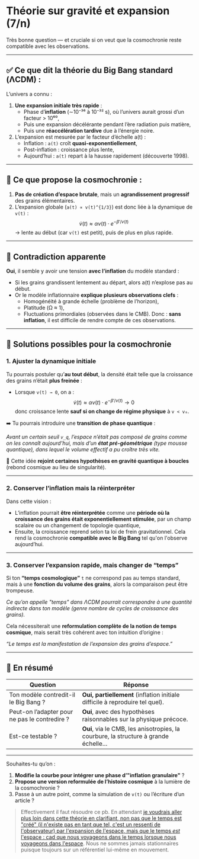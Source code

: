 # Théorie sur gravité et expansion (7/n)

Très bonne question — et cruciale si on veut que la cosmochronie reste compatible avec les observations.

---

## ✅ Ce que dit la théorie du Big Bang standard (ΛCDM) :

L’univers a connu :

1. **Une expansion initiale très rapide** :
    - Phase d’**inflation** (∼10⁻³⁶ à 10⁻³² s), où l’univers aurait grossi d’un facteur > 10⁶⁰,
    - Puis une expansion décélérante pendant l’ère radiation puis matière,
    - Puis une **réaccélération tardive** due à l’énergie noire.
1. L’expansion est mesurée par le facteur d’échelle a(t) :
    - Inflation : `a(t)` croît **quasi-exponentiellement**,
    - Post-inflation : croissance plus lente,
    - Aujourd’hui : `a(t)` repart à la hausse rapidement (découverte 1998).

---

## 🔄 Ce que propose la cosmochronie :

1. **Pas de création d’espace brutale**, mais un **agrandissement progressif** des grains élémentaires.
1. L’expansion globale (`a(t) ∝ v(t)^{1/3}`) est donc liée à la dynamique de `v(t)` :
   $$
   \dot v(t)\approx\alpha v(t)\cdot e^{-\beta'/v(t)}
   $$
   → lente au début (car `v(t)` est petit), puis de plus en plus rapide.

---

## 🤔 Contradiction apparente

**Oui**, il semble y avoir une tension **avec l’inflation** du modèle standard :

- Si les grains grandissent lentement au départ, alors a(t) n’explose pas au début.
- Or le modèle inflationnaire **explique plusieurs observations clefs** :
    - Homogénéité à grande échelle (problème de l’horizon),
    - Platitude (Ω ≈ 1),
    - Fluctuations primordiales (observées dans le CMB).
      Donc : **sans inflation**, il est difficile de rendre compte de ces observations.

--- 

## 🚧 Solutions possibles pour la cosmochronie

### 1. Ajuster la dynamique initiale

Tu pourrais postuler qu’**au tout début**, la densité était telle que la croissance des grains n’était **plus freinée** :

- Lorsque `v(t) → 0`, on a :
  $$
  \dot v(t)\approx\alpha v(t)\cdot e^{-\beta'/v(t)}\rightarrow 0
  $$
  donc croissance lente **sauf si on change de régime physique** à `v < v₀`.

➡️ Tu pourrais introduire une **transition de phase quantique** :

_Avant un certain seuil `v_q`, l’espace n’était pas composé de grains comme on les connaît aujourd’hui, mais d’un **état pré-géométrique** (type mousse quantique), dans lequel le volume effectif a pu croître très vite._

🧠 Cette idée **rejoint certaines hypothèses en gravité quantique à boucles** (rebond cosmique au lieu de singularité).

---

### 2. Conserver l’inflation mais la réinterpréter

Dans cette vision :

- L’inflation pourrait **être réinterprétée** comme une **période où la croissance des grains était exponentiellement stimulée**, par un champ scalaire ou un changement de topologie quantique,
- Ensuite, la croissance reprend selon ta loi de frein gravitationnel.
  Cela rend la cosmochronie **compatible avec le Big Bang** tel qu'on l'observe aujourd’hui.

---

### 3. Conserver l’expansion rapide, mais changer de “temps”

Si ton **“temps cosmologique”** `t` ne correspond pas au temps standard, mais à une **fonction du volume des grains**, alors la comparaison peut être trompeuse.

_Ce qu’on appelle "temps" dans ΛCDM pourrait correspondre à une quantité indirecte dans ton modèle (genre nombre de cycles de croissance des grains)._

Cela nécessiterait une **reformulation complète de la notion de temps cosmique**, mais serait très cohérent avec ton intuition d’origine :

_“Le temps est la manifestation de l’expansion des grains d’espace.”_

---

## 🧩 En résumé

| Question                                      | Réponse                                                                            |
|-----------------------------------------------|------------------------------------------------------------------------------------|
| Ton modèle contredit-il le Big Bang ?         | **Oui, partiellement** (inflation initiale difficile à reproduire tel quel).       |
| Peut-on l’adapter pour ne pas le contredire ? | **Oui**, avec des hypothèses raisonnables sur la physique précoce.                 |
| Est-ce testable ?                             | **Oui**, via le CMB, les anisotropies, la courbure, la structure à grande échelle… |

---
Souhaites-tu qu’on :

1. **Modifie la courbe pour intégrer une phase d’"inflation granulaire"** ?
1. **Propose une version reformulée de l’histoire cosmique** à la lumière de la cosmochronie ?
1. Passe à un autre point, comme la simulation de `v(t)` ou l’écriture d’un article ?

> Effectivement il faut résoudre ce pb. En attendant [je voudrais aller plus loin dans cette théorie en clarifiant, non pas que le temps est "créé" (il n'existe pas en tant que tel, c'est un ressenti de l'observateur) par l'expansion de l'espace, mais que le temps *est* l'espace : cad que nous voyageons dans le temps lorsque nous voyageons dans l'espace](08.md). Nous ne sommes jamais stationnaires puisque toujours sur un référentiel lui-même en mouvement.
